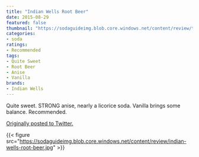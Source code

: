 ```yaml
---
title: "Indian Wells Root Beer"
date: 2015-08-29
featured: false
thumbnail: "https://sodaguideimg.blob.core.windows.net/content/review/thumbs/indian-wells-root-beer.jpg"
categories:
- soda
ratings:
- Recommended
tags:
- Quite Sweet
- Root Beer
- Anise
- Vanilla
brands:
- Indian Wells
---
```


Quite sweet. STRONG anise, nearly a licorice soda. Vanilla brings some balance. Recommended.

[Originally posted to Twitter.](https://twitter.com/Cavorter/status/637803691534249984)

{{< figure src="https://sodaguideimg.blob.core.windows.net/content/review/indian-wells-root-beer.jpg" >}}
